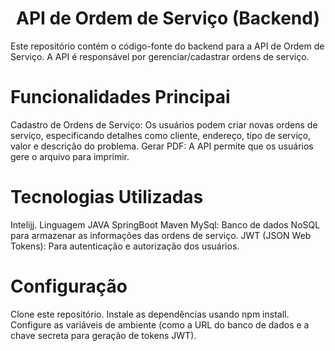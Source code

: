 # <h1 align="center"> API de Ordem de Serviço (Backend)</h1>
Este repositório contém o código-fonte do backend para a API de Ordem de Serviço. A API é responsável por gerenciar/cadastrar ordens de serviço.

# Funcionalidades Principai
Cadastro de Ordens de Serviço: Os usuários podem criar novas ordens de serviço, especificando detalhes como cliente, endereço, tipo de serviço, valor e descrição do problema.
Gerar PDF: A API permite que os usuários gere o arquivo para imprimir.

# Tecnologias Utilizadas
Intelijj.
Linguagem JAVA
SpringBoot
Maven
MySql: Banco de dados NoSQL para armazenar as informações das ordens de serviço.
JWT (JSON Web Tokens): Para autenticação e autorização dos usuários.

# Configuração
Clone este repositório.
Instale as dependências usando npm install.
Configure as variáveis de ambiente (como a URL do banco de dados e a chave secreta para geração de tokens JWT).
